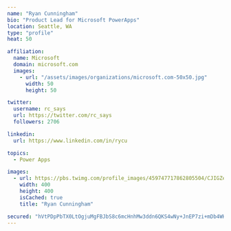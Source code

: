 ```yaml
---
name: "Ryan Cunningham"
bio: "Product Lead for Microsoft PowerApps"
location: Seattle, WA
type: "profile"
heat: 50

affiliation:
  name: Microsoft
  domain: microsoft.com
  images:
    - url: "/assets/images/organizations/microsoft.com-50x50.jpg"
      width: 50
      height: 50

twitter:
  username: rc_says
  url: https://twitter.com/rc_says
  followers: 2706

linkedin:
  url: https://www.linkedin.com/in/rycu

topics:
  - Power Apps

images:
  - url: https://pbs.twimg.com/profile_images/459747717862805504/CJIGZejd_400x400.png
    width: 400
    height: 400
    isCached: true
    title: "Ryan Cunningham"

secured: "hVtPDpPbTX0LtOgjuMgFBJbS8c6mcHnhMw3ddn6QKS4wNy+JnEP7zi+mDb4WHqcYRDC6ZE15SC2fp9C3NjHF0fKF58/ZqEfbdh4VFGSoYNpDsVPC9nmjJQyDS9zg+bxaRQzwRfGwN9yJn2oZi3G1OVVpxFfRFyHFnxG6SGPJg8PuDsIO4xeboGaYREmbYXUwza+cUlbrjMXQ/9ZePhpHXJdRacUapKqflxtfPHaU3hRzhQWfPPRBxXkIOCNOPbb0uxpJlosXnkGbWo2wZ23rA5ufMgnKr8jvg8ee3MJuOZkRwACkmqiM5e6MAwqPmOaDI9+o3GHioFuHzm5iGr81eUZGFIsUBcxfhWXbm6+Dd444fZFNdXLstusm5K9HxlWadmVDG3GWwdfgkrqyc33/NhsB8BunhIWsj0/sGZZJdhg=;+K8Z9HBiPMB/erGGfjklmw=="
---
```


